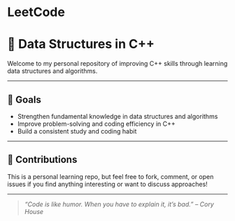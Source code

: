 # LeetCode
# 🚀 Data Structures in C++ 
Welcome to my personal repository of improving C++ skills through learning data structures and algorithms.

---

## 📌 Goals

- Strengthen fundamental knowledge in data structures and algorithms
- Improve problem-solving and coding efficiency in C++
- Build a consistent study and coding habit

---

## 🤝 Contributions

This is a personal learning repo, but feel free to fork, comment, or open issues if you find anything interesting or want to discuss approaches!

---

> *“Code is like humor. When you have to explain it, it’s bad.” – Cory House*
